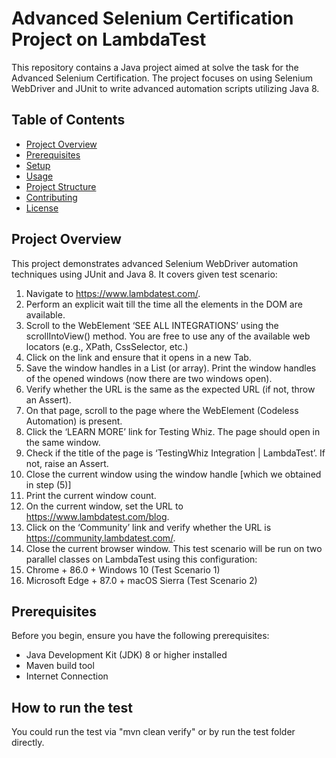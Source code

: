# Advanced Selenium Certification Project on LambdaTest

This repository contains a Java project aimed at solve the task for the Advanced Selenium Certification. The project focuses on using Selenium WebDriver and JUnit to write advanced automation scripts utilizing Java 8.

## Table of Contents

- [Project Overview](#project-overview)
- [Prerequisites](#prerequisites)
- [Setup](#setup)
- [Usage](#usage)
- [Project Structure](#project-structure)
- [Contributing](#contributing)
- [License](#license)

## Project Overview

This project demonstrates advanced Selenium WebDriver automation techniques using JUnit and Java 8. It covers given test scenario:

1. Navigate to https://www.lambdatest.com/.
2. Perform an explicit wait till the time all the elements in the DOM
are available.
3. Scroll to the WebElement ‘SEE ALL INTEGRATIONS’ using the
scrollIntoView() method. You are free to use any of the available
web locators (e.g., XPath, CssSelector, etc.)
4. Click on the link and ensure that it opens in a new Tab.
5. Save the window handles in a List (or array). Print the window handles
of the opened windows (now there are two windows open).
6. Verify whether the URL is the same as the expected URL (if not, throw
an Assert).
7. On that page, scroll to the page where the WebElement
(Codeless Automation) is present.
8. Click the ‘LEARN MORE’ link for Testing Whiz. The page should open
in the same window.
9. Check if the title of the page is ‘TestingWhiz Integration | LambdaTest’. If not, raise an Assert.
10. Close the current window using the window handle [which we
obtained in step (5)]
11. Print the current window count.
12. On the current window, set the URL to
https://www.lambdatest.com/blog.
13. Click on the ‘Community’ link and verify whether the URL is
https://community.lambdatest.com/.
14. Close the current browser window.
This test scenario will be run on two parallel classes on LambdaTest using this configuration:
1. Chrome + 86.0 + Windows 10 (Test Scenario 1)
2. Microsoft Edge + 87.0 + macOS Sierra (Test Scenario 2)

## Prerequisites

Before you begin, ensure you have the following prerequisites:

- Java Development Kit (JDK) 8 or higher installed
- Maven build tool
- Internet Connection

## How to run the test

You could run the test via "mvn clean verify" or by run the test folder directly.
